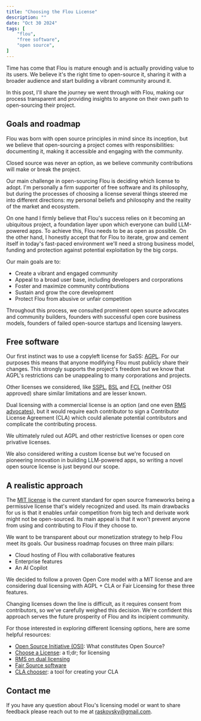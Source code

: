 ```yaml
---
title: "Choosing the Flou License"
description: ""
date: "Oct 30 2024"
tags: [
    "flou",
    "free software",
    "open source",
]
---
```


Time has come that Flou is mature enough and is actually providing value to its
users. We believe it's the right time to open-source it, sharing it with a
broader audience and start building a vibrant community around it.

In this post, I'll share the journey we went through with Flou, making our
process transparent and providing insights to anyone on their own path to
open-sourcing their project.

## Goals and roadmap

Flou was born with open source principles in mind since its inception, but we
believe that open-sourcing a project comes with responsibilities: documenting
it, making it accessible and engaging with the community.

Closed source was never an option, as we believe community contributions will
make or break the project.

Our main challenge in open-sourcing Flou is deciding which license to adopt.
I'm personally a firm supporter of free software and its philosophy, but during
the processes of choosing a license several things steered me into different
directions: my personal beliefs and philosophy and the reality of the market
and ecosystem.

On one hand I firmly believe that Flou's success relies on it becoming an
ubiquitous project, a foundation layer upon which everyone can build LLM-powered
apps. To achieve this, Flou needs to be as open as possible. On the other hand,
I honestly accept that for Flou to iterate, grow and cement itself in today's
fast-paced environment we'll need a strong business model, funding and
protection against potential exploitation by the big corps.

Our main goals are to:

* Create a vibrant and engaged community
* Appeal to a broad user base, including developers and corporations
* Foster and maximize community contributions
* Sustain and grow the core development
* Protect Flou from abusive or unfair competition

Throughout this process, we consulted prominent open source advocates and
community builders, founders with successful open core business models,
founders of failed open-source startups and licensing lawyers.

## Free software

Our first instinct was to use a copyleft license for SaSS:
[AGPL](https://www.gnu.org/licenses/agpl-3.0.en.html). For our purposes this
means that anyone modifying Flou must publicly share their changes. This
strongly supports the project's freedom but we know that AGPL's restrictions can
be unappealing to many corporations and projects.

Other licenses we considered, like
[SSPL](https://www.mongodb.com/legal/licensing/server-side-public-license),
[BSL](https://en.wikipedia.org/wiki/Business_Source_License)
and [FCL](https://fcl.dev/) (neither OSI approved) share similar limitations and
are lesser known.

Dual licensing with a commercial license is an option (and one even [RMS
advocates](https://www.gnu.org/philosophy/selling-exceptions.en.html)), but it
would require each contributor to sign a Contributor License Agreement (CLA)
which could alienate potential contributors and complicate the contributing
process.

We ultimately ruled out AGPL and other restrictive licenses or open core
privative licenses.

We also considered writing a custom license but we're focused on pioneering
innovation in building LLM-powered apps, so writing a novel open source license
is just beyond our scope.

## A realistic approach

The [MIT license](https://choosealicense.com/licenses/mit/) is the current
standard for open source frameworks being a permissive license that's widely
recognized and used. Its main drawbacks for us is that it enables unfair
competition from big tech and derivate work might not be open-sourced. Its main
appeal is that it won't prevent anyone from using and contributing to Flou if
they choose to.

We want to be transparent about our monetization strategy to help Flou meet its
goals. Our business roadmap focuses on three main pillars:

* Cloud hosting of Flou with collaborative features
* Enterprise features
* An AI Copilot

We decided to follow a proven Open Core model with a MIT license and are
considering dual licensing with AGPL + CLA or Fair Licensing for these three
features.

Changing licenses down the line is difficult, as it requires consent from
contributors, so we've carefully weighed this decision. We're confident this
approach serves the future prosperity of Flou and its incipient community.

For those interested in exploring different licensing options, here are some
helpful resources:

* [Open Source Initiative (OSI)](https://opensource.org/): What constitutes
  Open Source?
* [Choose a License](https://choosealicense.com/): a tl;dr; for licensing
* [RMS on dual
  licensing](https://www.gnu.org/philosophy/selling-exceptions.en.html)
* [Fair Source software](https://fair.io/)
* [CLA chooser](https://contributoragreements.org/ca-cla-chooser/): a tool for
  creating your CLA

## Contact me

If you have any question about Flou's licensing model or want to share feedback
please reach out to me at raskovsky@gmail.com.

